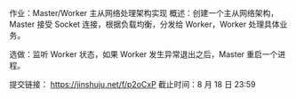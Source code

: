 作业：Master/Worker 主从网络处理架构实现
概述：创建一个主从网络架构，Master 接受 Socket 连接，根据负载均衡，分发给 Worker，Worker 处理具体业务。

选做：监听 Worker 状态，如果 Worker 发生异常退出之后，Master 重启一个进程。

提交链接： https://jinshuju.net/f/p2oCxP
截止时间：8 月 18 日 23:59